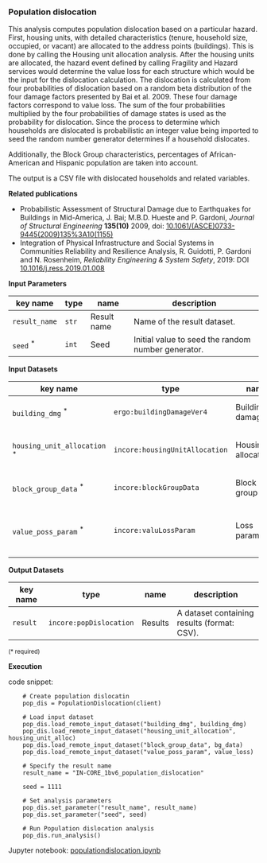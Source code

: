 ### Population dislocation

This analysis computes population dislocation based on a particular hazard. First, housing units, with detailed characteristics 
(tenure, household size, occupied, or vacant) are allocated to the address points (buildings). This is done by calling the Housing unit allocation analysis.
After the housing units are allocated, the hazard event defined by calling Fragility and Hazard services would determine 
the value loss for each structure which would be the input for the dislocation calculation. The dislocation is calculated 
from four probabilities of dislocation based on a random beta distribution of the four damage factors presented by Bai et al. 2009. 
These four damage factors correspond to value loss. The sum of the four probabilities multiplied by the four probabilities 
of damage states is used as the probability for dislocation. Since the process to determine which households are dislocated 
is probabilistic an integer value being imported to seed the random number generator determines if a household dislocates.

Additionally, the Block Group characteristics, percentages of African-American and Hispanic population are taken into account. 

The output is a CSV file with dislocated households and related variables.

**Related publications**

* Probabilistic Assessment of Structural Damage due to Earthquakes for Buildings in Mid-America, J. Bai; M.B.D. Hueste and P. Gardoni, *Journal of Structural Engineering* **135(10)** 2009, doi: [10.1061/(ASCE)0733-9445(2009)135%3A10(1155)](https://ascelibrary.org/doi/10.1061/%28ASCE%290733-9445%282009%29135%3A10%281155%29)
* Integration of Physical Infrastructure and Social Systems in Communities Reliability and Resilience Analysis, R. Guidotti, P. Gardoni and N. Rosenheim, *Reliability Engineering & System Safety*, 2019: DOI [10.1016/j.ress.2019.01.008](https://app.dimensions.ai/details/publication/pub.1111322263?and_facet_journal=jour.1158471)

**Input Parameters**

key name | type | name | description
--- | --- | --- | ---
`result_name` | `str` | Result name |  Name of the result dataset.
`seed` <sup>*</sup> | `int` | Seed | Initial value to seed the random number generator.

**Input Datasets**

key name | type | name | description
--- | --- | --- | ---
`building_dmg` <sup>*</sup> | `ergo:buildingDamageVer4` | Building damage | A building damage dataset.
`housing_unit_allocation` <sup>*</sup> | `incore:housingUnitAllocation` | Housing allocation | A housing unit allocation dataset.
`block_group_data` <sup>*</sup> | `incore:blockGroupData` | Block group data | A racial distribution dataset.
`value_poss_param` <sup>*</sup> | `incore:valuLossParam` | Loss parameters | A table with value loss beta distribution parameters.
                    
**Output Datasets** 

key name | type | name | description
--- | --- | --- | ---
`result` | `incore:popDislocation` | Results | A dataset containing results (format: CSV).

<small>(* required)</small>

**Execution**

code snippet:

```
    # Create population dislocatin
    pop_dis = PopulationDislocation(client)

    # Load input dataset
    pop_dis.load_remote_input_dataset("building_dmg", building_dmg)
    pop_dis.load_remote_input_dataset("housing_unit_allocation", housing_unit_alloc)
    pop_dis.load_remote_input_dataset("block_group_data", bg_data)
    pop_dis.load_remote_input_dataset("value_poss_param", value_loss)

    # Specify the result name
    result_name = "IN-CORE_1bv6_population_dislocation"

    seed = 1111

    # Set analysis parameters
    pop_dis.set_parameter("result_name", result_name)
    pop_dis.set_parameter("seed", seed)

    # Run Population dislocation analysis
    pop_dis.run_analysis()
```

Jupyter notebook: [populationdislocation.ipynb](https://github.com/IN-CORE/incore-docs/blob/master/notebooks/populationdislocation.ipynb)